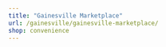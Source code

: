 ```yaml
---
title: "Gainesville Marketplace"
url: /gainesville/gainesville-marketplace/
shop: convenience
---
```


